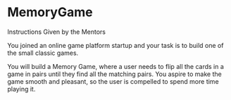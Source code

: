 # MemoryGame

Instructions Given by the Mentors

You joined an online game platform startup and your task is to build one of the small classic games.

You will build a Memory Game, where a user needs to flip all the cards in a game in pairs until they find all the matching pairs. You aspire to make the game smooth and pleasant, so the user is compelled to spend more time playing it.
